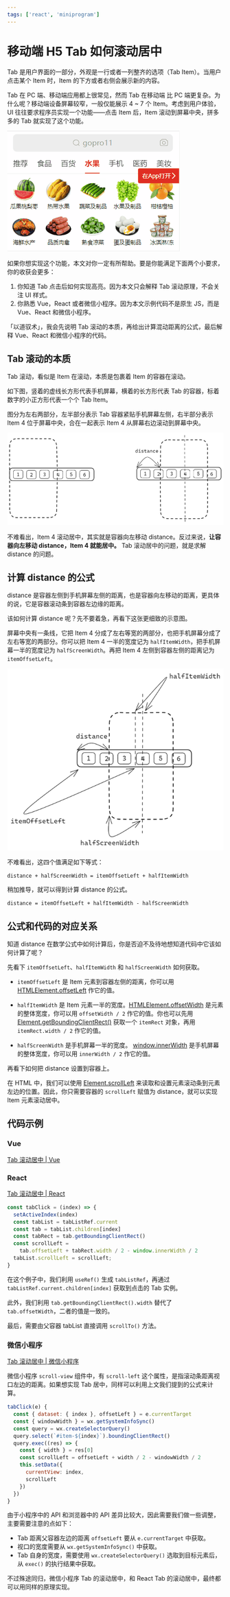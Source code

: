 ```yaml
---
tags: ['react', 'miniprogram']
---
```


# 移动端 H5 Tab 如何滚动居中

Tab 是用户界面的一部分，外观是一行或者一列整齐的选项（Tab Item）。当用户点击某个 Item 时，Item 的下方或者右侧会展示新的内容。

Tab 在 PC 端、移动端应用都上很常见，然而 Tab 在移动端 比 PC 端更复杂。为什么呢？移动端设备屏幕较窄，一般仅能展示 4 ~ 7 个 Item。考虑到用户体验，UI 往往要求程序员实现一个功能——点击 Item 后，Item 滚动到屏幕中央，拼多多的 Tab 就实现了这个功能。

![](./img/pdd.gif)

如果你想实现这个功能，本文对你一定有所帮助。要是你能满足下面两个小要求，你的收获会更多：

1. 你知道 Tab 点击后如何实现高亮。因为本文只会解释 Tab 滚动原理，不会关注 UI 样式。
2. 你熟悉 Vue，React 或者微信小程序。因为本文示例代码不是原生 JS，而是 Vue、React 和微信小程序。

「以道驭术」，我会先说明 Tab 滚动的本质，再给出计算混动距离的公式，最后解释 Vue、React 和微信小程序的代码。

## Tab 滚动的本质

Tab 滚动，看似是 Item 在滚动，本质是包裹着 Item 的容器在滚动。

如下图，竖着的虚线长方形代表手机屏幕，横着的长方形代表 Tab 的容器，标着数字的小正方形代表一个个 Tab Item。

图分为左右两部分，左半部分表示 Tab 容器紧贴手机屏幕左侧，右半部分表示 Item 4 位于屏幕中央，合在一起表示 Item 4 从屏幕右边滚动到屏幕中央。

![](./img/scroll-left.png)

不难看出，Item 4 滚动居中，其实就是容器向左移动 distance。反过来说，**让容器向左移动 distance，Item 4 就能居中。** Tab 滚动居中的问题，就是求解 distance 的问题。

## 计算 distance 的公式

distance 是容器左侧到手机屏幕左侧的距离，也是容器向左移动的距离，更具体的说，它是容器滚动条到容器左边缘的距离。

该如何计算 distance 呢？先不要着急，再看下这张更细致的示意图。

屏幕中央有一条线，它把 Item 4 分成了左右等宽的两部分，也把手机屏幕分成了左右等宽的两部分。你可以把 Item 4 一半的宽度记为 `halfItemWidth`，把手机屏幕一半的宽度记为 `halfScreenWidth`。再把 Item 4 左侧到容器左侧的距离记为 `itemOffsetLeft`。

![](./img/calculate-scroll-left.png)

不难看出，这四个值满足如下等式：

```
distance + halfScreenWidth = itemOffsetLeft + halfItemWidth
```

稍加推导，就可以得到计算 distance 的公式。

```
distance = itemOffsetLeft + halfItemWidth - halfScreenWidth
```

## 公式和代码的对应关系

知道 distance 在数学公式中如何计算后，你是否迫不及待地想知道代码中它该如何计算了呢？

先看下 `itemOffsetLeft`、`halfItemWidth` 和 `halfScreenWidth` 如何获取。

- `itemOffsetLeft` 是 Item 元素到容器左侧的距离，你可以用 [HTMLElement.offsetLeft](https://developer.mozilla.org/zh-CN/docs/Web/API/HTMLElement/offsetLeft) 作它的值。

- `halfItemWidth` 是 Item 元素一半的宽度。[HTMLElement.offsetWidth](https://developer.mozilla.org/zh-CN/docs/Web/API/HTMLElement/offsetWidth) 是元素的整体宽度，你可以用 `offsetWidth / 2` 作它的值。你也可以先用 [Element.getBoundingClientRect()](https://developer.mozilla.org/zh-CN/docs/Web/API/Element/getBoundingClientRect) 获取一个 `itemRect` 对象，再用 `itemRect.width / 2` 作它的值。 

- `halfScreenWidth` 是手机屏幕一半的宽度。 [window.innerWidth](https://developer.mozilla.org/zh-CN/docs/Web/API/Window/innerWidth) 是手机屏幕的整体宽度，你可以用 `innerWidth / 2` 作它的值。

再看下如何把 distance 设置到容器上。

在 HTML 中，我们可以使用 [Element.scrollLeft](https://developer.mozilla.org/zh-CN/docs/Web/API/Element/scrollLeft) 来读取和设置元素滚动条到元素左边的位置。因此，你只需要容器的 `scrollLeft` 赋值为 distance，就可以实现 Item 元素滚动居中。

## 代码示例

### Vue

[Tab 滚动居中 | Vue](https://codesandbox.io/s/vue-tab-scroll-to-center-qxw4vc)

### React

[Tab 滚动居中 | React](https://codesandbox.io/s/center-the-scrollable-tab-using-scrollto-22939z)

```jsx
const tabClick = (index) => {
  setActiveIndex(index)
  const tabList = tabListRef.current
  const tab = tabList.children[index]
  const tabRect = tab.getBoundingClientRect()
  const scrollLeft =
    tab.offsetLeft + tabRect.width / 2 - window.innerWidth / 2
  tabList.scrollLeft = scrollLeft;
}
```

在这个例子中，我们利用 `useRef()` 生成 `tabListRef`，再通过 `tabListRef.current.children[index]` 获取到点击的 Tab 实例。

此外，我们利用 `tab.getBoundingClientRect().width` 替代了 `tab.offsetWidth`，二者的值是一致的。

最后，需要由父容器 tabList 直接调用 `scrollTo()` 方法。

### 微信小程序

[Tab 滚动居中 | 微信小程序](https://developers.weixin.qq.com/s/npBjVpmj7XKc)

微信小程序 `scroll-view` 组件中，有 `scroll-left` 这个属性，是指滚动条距离视口左边的距离。如果想实现 Tab 居中，同样可以利用上文我们提到的公式来计算。

```js
tabClick(e) {
  const { dataset: { index }, offsetLeft } = e.currentTarget
  const { windowWidth } = wx.getSystemInfoSync()
  const query = wx.createSelectorQuery()
  query.select(`#item-${index}`).boundingClientRect()
  query.exec((res) => {
    const { width } = res[0]
    const scrollLeft = offsetLeft + width / 2 - windowWidth / 2
    this.setData({
      currentView: index,
      scrollLeft
    })
  })
}
```

由于小程序中的 API 和浏览器中的 API 差异比较大，因此需要我们做一些调整，主要需要注意的点如下：

- Tab 距离父容器左边的距离 `offsetLeft` 要从 `e.currentTarget` 中获取。
- 视口的宽度需要从 `wx.getSystemInfoSync()` 中获取。
- Tab 自身的宽度，需要使用 `wx.createSelectorQuery()` 选取到目标元素后，从 `exec()` 的执行结果中获取。

不过殊途同归，微信小程序 Tab 的滚动居中，和 React Tab 的滚动居中，最终都可以用同样的原理实现。

